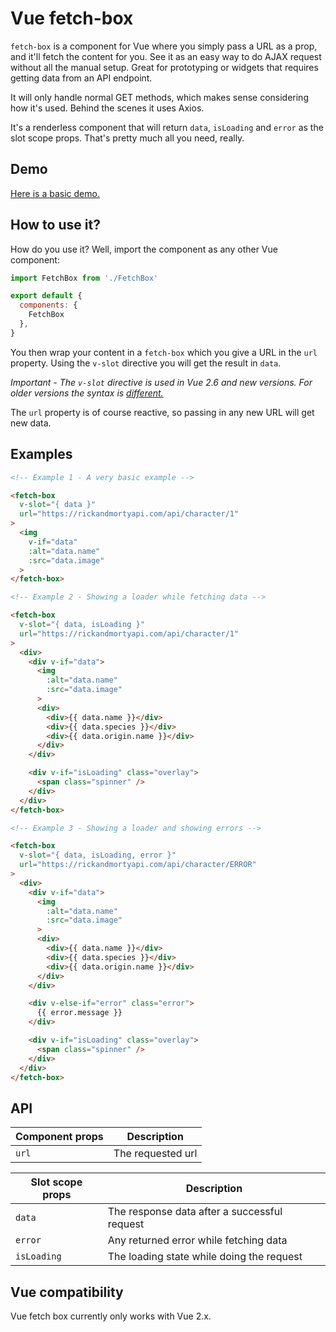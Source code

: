 # Vue fetch-box

`fetch-box` is a component for Vue where you simply pass a URL as a prop, and it'll fetch the content for you.
See it as an easy way to do AJAX request without all the manual setup. Great for prototyping or widgets that
requires getting data from an API endpoint.

It will only handle normal GET methods, which makes sense considering how it's used.
Behind the scenes it uses Axios.

It's a renderless component that will return `data`, `isLoading` and `error` as the slot scope props.
That's pretty much all you need, really.

## Demo

[Here is a basic demo.](https://nerderer.github.io/vue-fetch-box/demo/)


## How to use it?

How do you use it? Well, import the component as any other Vue component:

```js
import FetchBox from './FetchBox'

export default {
  components: {
    FetchBox
  },
}
```

You then wrap your content in a `fetch-box` which you give a URL in the `url` property.
Using the `v-slot` directive you will get the result in `data`.

_Important - The `v-slot` directive is used in Vue 2.6 and new versions.
For older versions the syntax is [different.](https://vuejs.org/v2/guide/components-slots.html)_

The `url` property is of course reactive, so passing in any new URL will get new data.


## Examples

```html
<!-- Example 1 - A very basic example -->

<fetch-box
  v-slot="{ data }"
  url="https://rickandmortyapi.com/api/character/1"
>
  <img
    v-if="data"
    :alt="data.name"
    :src="data.image"
  >
</fetch-box>
```

```html
<!-- Example 2 - Showing a loader while fetching data -->

<fetch-box
  v-slot="{ data, isLoading }"
  url="https://rickandmortyapi.com/api/character/1"
>
  <div>
    <div v-if="data">
      <img
        :alt="data.name"
        :src="data.image"
      >
      <div>
        <div>{{ data.name }}</div>
        <div>{{ data.species }}</div>
        <div>{{ data.origin.name }}</div>
      </div>
    </div>

    <div v-if="isLoading" class="overlay">
      <span class="spinner" />
    </div>
  </div>
</fetch-box>
```

```html
<!-- Example 3 - Showing a loader and showing errors -->

<fetch-box
  v-slot="{ data, isLoading, error }"
  url="https://rickandmortyapi.com/api/character/ERROR"
>
  <div>
    <div v-if="data">
      <img
        :alt="data.name"
        :src="data.image"
      >
      <div>
        <div>{{ data.name }}</div>
        <div>{{ data.species }}</div>
        <div>{{ data.origin.name }}</div>
      </div>
    </div>

    <div v-else-if="error" class="error">
      {{ error.message }}
    </div>

    <div v-if="isLoading" class="overlay">
      <span class="spinner" />
    </div>
  </div>
</fetch-box>
```

## API

| Component props | Description       |
| --------------- | ----------------- |
| `url`           | The requested url |



| Slot scope props | Description   |
| ------------- |-------------|
| `data`        | The response data after a successful request |
| `error`       | Any returned error while fetching data |
| `isLoading`   | The loading state while doing the request |


## Vue compatibility

Vue fetch box currently only works with Vue 2.x.
